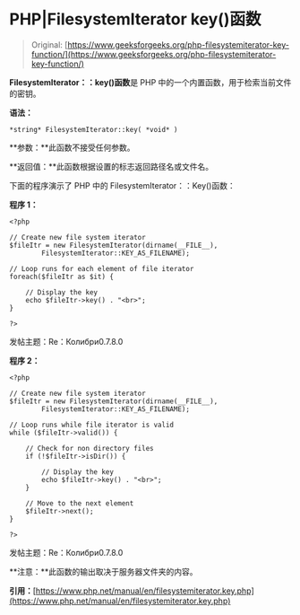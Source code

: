 # PHP|FilesystemIterator key()函数

> Original: [https://www.geeksforgeeks.org/php-filesystemiterator-key-function/](https://www.geeksforgeeks.org/php-filesystemiterator-key-function/)

**FilesystemIterator：：key()函数**是 PHP 中的一个内置函数，用于检索当前文件的密钥。

**语法：**

```
*string* FilesystemIterator::key( *void* )
```

**参数：**此函数不接受任何参数。

**返回值：**此函数根据设置的标志返回路径名或文件名。

下面的程序演示了 PHP 中的 FilesystemIterator：：Key()函数：

**程序 1：**

```
<?php

// Create new file system iterator
$fileItr = new FilesystemIterator(dirname(__FILE__), 
        FilesystemIterator::KEY_AS_FILENAME);

// Loop runs for each element of file iterator
foreach($fileItr as $it) {

    // Display the key
    echo $fileItr->key() . "<br>"; 
}

?>
```

发帖主题：Re：Колибри0.7.8.0

**程序 2：**

```
<?php

// Create new file system iterator
$fileItr = new FilesystemIterator(dirname(__FILE__), 
        FilesystemIterator::KEY_AS_FILENAME);

// Loop runs while file iterator is valid
while ($fileItr->valid()) {

    // Check for non directory files
    if (!$fileItr->isDir()) {

        // Display the key
        echo $fileItr->key() . "<br>"; 
    }

    // Move to the next element
    $fileItr->next();
}

?>
```

发帖主题：Re：Колибри0.7.8.0

**注意：**此函数的输出取决于服务器文件夹的内容。

**引用：**[https://www.php.net/manual/en/filesystemiterator.key.php](https://www.php.net/manual/en/filesystemiterator.key.php)